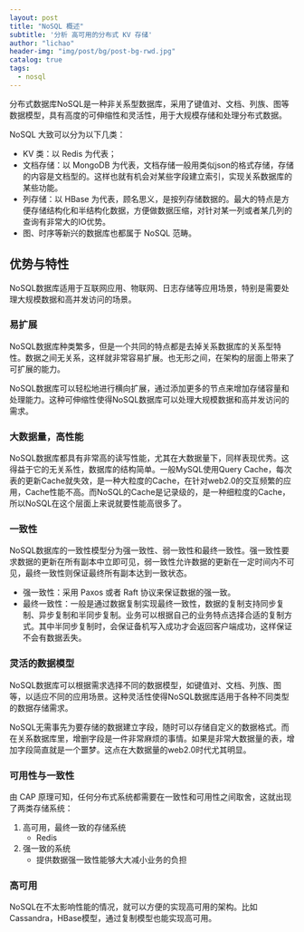```yaml
---
layout: post
title: "NoSQL 概述"
subtitle: '分析 高可用的分布式 KV 存储'
author: "lichao"
header-img: "img/post/bg/post-bg-rwd.jpg"
catalog: true
tags:
  - nosql 
---
```


分布式数据库NoSQL是一种非关系型数据库，采用了键值对、文档、列族、图等数据模型，具有高度的可伸缩性和灵活性，用于大规模存储和处理分布式数据。

NoSQL 大致可以分为以下几类：

* KV 类：以 Redis 为代表；
* 文档存储：以 MongoDB 为代表，文档存储一般用类似json的格式存储，存储的内容是文档型的。这样也就有机会对某些字段建立索引，实现关系数据库的某些功能。
* 列存储：以 HBase 为代表，顾名思义，是按列存储数据的。最大的特点是方便存储结构化和半结构化数据，方便做数据压缩，对针对某一列或者某几列的查询有非常大的IO优势。
* 图、时序等新兴的数据库也都属于 NoSQL 范畴。

## 优势与特性

NoSQL数据库适用于互联网应用、物联网、日志存储等应用场景，特别是需要处理大规模数据和高并发访问的场景。

### 易扩展

NoSQL数据库种类繁多，但是一个共同的特点都是去掉关系数据库的关系型特性。数据之间无关系，这样就非常容易扩展。也无形之间，在架构的层面上带来了可扩展的能力。

NoSQL数据库可以轻松地进行横向扩展，通过添加更多的节点来增加存储容量和处理能力。这种可伸缩性使得NoSQL数据库可以处理大规模数据和高并发访问的需求。

### 大数据量，高性能

NoSQL数据库都具有非常高的读写性能，尤其在大数据量下，同样表现优秀。这得益于它的无关系性，数据库的结构简单。一般MySQL使用Query Cache，每次表的更新Cache就失效，是一种大粒度的Cache，在针对web2.0的交互频繁的应用，Cache性能不高。而NoSQL的Cache是记录级的，是一种细粒度的Cache，所以NoSQL在这个层面上来说就要性能高很多了。

### 一致性

NoSQL数据库的一致性模型分为强一致性、弱一致性和最终一致性。强一致性要求数据的更新在所有副本中立即可见，弱一致性允许数据的更新在一定时间内不可见，最终一致性则保证最终所有副本达到一致状态。

* 强一致性：采用 Paxos 或者 Raft 协议来保证数据的强一致。
* 最终一致性：一般是通过数据复制实现最终一致性，数据的复制支持同步复制、异步复制和半同步复制。业务可以根据自己的业务特点选择合适的复制方式。其中半同步复制时，会保证备机写入成功才会返回客户端成功，这样保证不会有数据丢失。

### 灵活的数据模型

NoSQL数据库可以根据需求选择不同的数据模型，如键值对、文档、列族、图等，以适应不同的应用场景。这种灵活性使得NoSQL数据库适用于各种不同类型的数据存储需求。

NoSQL无需事先为要存储的数据建立字段，随时可以存储自定义的数据格式。而在关系数据库里，增删字段是一件非常麻烦的事情。如果是非常大数据量的表，增加字段简直就是一个噩梦。这点在大数据量的web2.0时代尤其明显。

### 可用性与一致性

由 CAP 原理可知，任何分布式系统都需要在一致性和可用性之间取舍，这就出现了两类存储系统：

1. 高可用，最终一致的存储系统
   * Redis
2. 强一致的系统
   * 提供数据强一致性能够大大减小业务的负担

### 高可用

NoSQL在不太影响性能的情况，就可以方便的实现高可用的架构。比如Cassandra，HBase模型，通过复制模型也能实现高可用。

